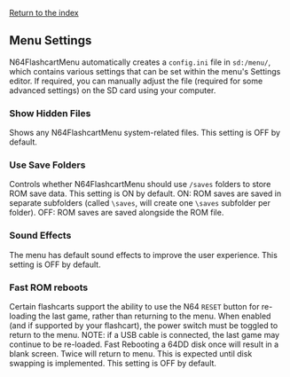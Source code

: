 [Return to the index](./00_index.md)
## Menu Settings
N64FlashcartMenu automatically creates a `config.ini` file in `sd:/menu/`, which contains various settings that can be set within the menu's Settings editor.
If required, you can manually adjust the file (required for some advanced settings) on the SD card using your computer.

### Show Hidden Files
Shows any N64FlashcartMenu system-related files. This setting is OFF by default.

### Use Save Folders
Controls whether N64FlashcartMenu should use `/saves` folders to store ROM save data. This setting is ON by default.
ON: ROM saves are saved in separate subfolders (called `\saves`, will create one `\saves` subfolder per folder).
OFF: ROM saves are saved alongside the ROM file.

### Sound Effects
The menu has default sound effects to improve the user experience. This setting is OFF by default.

### Fast ROM reboots
Certain flashcarts support the ability to use the N64 `RESET` button for re-loading the last game, rather than returning to the menu. When enabled (and if supported by your flashcart), the power switch must be toggled to return to the menu.
NOTE: if a USB cable is connected, the last game may continue to be re-loaded.
Fast Rebooting a 64DD disk once will result in a blank screen. Twice will return to menu. This is expected until disk swapping is implemented.
This setting is OFF by default.

